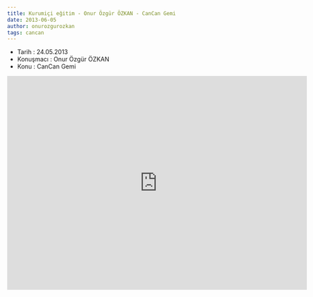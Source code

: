 ```yaml
---
title: Kurumiçi eğitim - Onur Özgür ÖZKAN - CanCan Gemi
date: 2013-06-05
author: onurozgurozkan
tags: cancan
---
```


*   Tarih : 24.05.2013
*   Konuşmacı : Onur Özgür ÖZKAN
*   Konu : CanCan Gemi

<iframe width="700" height="500" src="http://www.youtube.com/embed/ox7mrGrwGgQ" frameborder="0" allowfullscreen></iframe>


